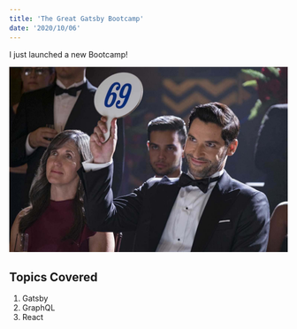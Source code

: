 ```yaml
---
title: 'The Great Gatsby Bootcamp'
date: '2020/10/06'
---
```


I just launched a new Bootcamp!

![Lucifer](./lucifer.jpg)

## Topics Covered

1. Gatsby
2. GraphQL
3. React

